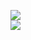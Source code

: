 [![](https://img.shields.io/badge/Made%20With-Github%20Spray-lightgrey.svg?style=for-the-badge&logo=github)](https://github.com/Annihil/github-spray#10347)  
[![](https://i.imgur.com/2DrTn0Z.gif)](https://github.com/Annihil/github-spray)